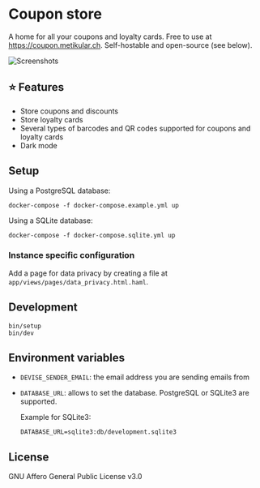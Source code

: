 # Coupon store

A home for all your coupons and loyalty cards. Free to use at https://coupon.metikular.ch. Self-hostable and open-source (see below).

![Screenshots](doc/coupon-screenshots.png)

## ⭐ Features

- Store coupons and discounts
- Store loyalty cards
- Several types of barcodes and QR codes supported for coupons and loyalty cards
- Dark mode

## Setup

Using a PostgreSQL database:

```shell
docker-compose -f docker-compose.example.yml up
```

Using a SQLite database:

```shell
docker-compose -f docker-compose.sqlite.yml up
```

### Instance specific configuration

Add a page for data privacy by creating a file at `app/views/pages/data_privacy.html.haml`.

## Development

```shell
bin/setup
bin/dev
```

## Environment variables

- `DEVISE_SENDER_EMAIL`: the email address you are sending emails from
- `DATABASE_URL`: allows to set the database. PostgreSQL or SQLite3 are supported.

    Example for SQLite3:

    ```
    DATABASE_URL=sqlite3:db/development.sqlite3
    ```

## License

GNU Affero General Public License v3.0
